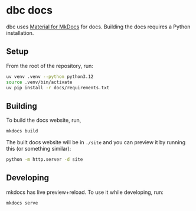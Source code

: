 <!--
Copyright 2025 Columnar Technologies Inc.

Licensed under the Apache License, Version 2.0 (the "License");
you may not use this file except in compliance with the License.
You may obtain a copy of the License at

    http://www.apache.org/licenses/LICENSE-2.0

Unless required by applicable law or agreed to in writing, software
distributed under the License is distributed on an "AS IS" BASIS,
WITHOUT WARRANTIES OR CONDITIONS OF ANY KIND, either express or implied.
See the License for the specific language governing permissions and
limitations under the License.
-->

# dbc docs

dbc uses [Material for MkDocs](https://squidfunk.github.io/mkdocs-material/) for docs.
Building the docs requires a Python installation.

## Setup

From the root of the repository, run:

```sh
uv venv .venv --python python3.12
source .venv/bin/activate
uv pip install -r docs/requirements.txt
```

## Building

To build the docs website, run,

```sh
mkdocs build
```

The built docs website will be in `./site` and you can preview it by running this (or something similar):

```sh
python -m http.server -d site
```

## Developing

mkdocs has live preview+reload. To use it while developing, run:

```sh
mkdocs serve
```

